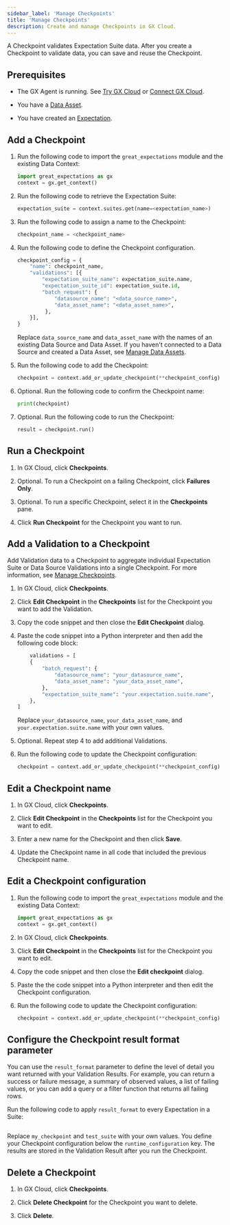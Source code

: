 ```yaml
---
sidebar_label: 'Manage Checkpoints'
title: 'Manage Checkpoints'
description: Create and manage Checkpoints in GX Cloud.
---
```


A Checkpoint validates Expectation Suite data. After you create a Checkpoint to validate data, you can save and reuse the Checkpoint. 

<!-- [//]: # (TODO: To learn more about Checkpoints, see Checkpoint.) -->

## Prerequisites

- The GX Agent is running. See [Try GX Cloud](../try_gx_cloud.md) or [Connect GX Cloud](../connect/connect_lp.md).

- You have a [Data Asset](/cloud/data_assets/manage_data_assets.md#create-a-data-asset).

- You have created an [Expectation](/cloud/expectations/manage_expectations.md#create-an-expectation).

## Add a Checkpoint

1. Run the following code to import the `great_expectations` module and the existing Data Context:

    ```python title="Python"
    import great_expectations as gx
    context = gx.get_context()
    ```
2. Run the following code to retrieve the Expectation Suite:

    ```python title="Python"
    expectation_suite = context.suites.get(name=<expectation_name>)
    ```

3. Run the following code to assign a name to the Checkpoint:

    ```python title="Python"
    checkpoint_name = <checkpoint_name> 
    ```

4. Run the following code to define the Checkpoint configuration.

    ```python title="Python"
    checkpoint_config = {
        "name": checkpoint_name,
        "validations": [{
            "expectation_suite_name": expectation_suite.name,
            "expectation_suite_id": expectation_suite.id,
            "batch_request": {
                "datasource_name": "<data_source_name>",
                "data_asset_name": "<data_asset_name>",
             },
        }],
    } 
    ```
    Replace `data_source_name` and `data_asset_name` with the names of an existing Data Source and Data Asset. If you haven't connected to a Data Source and created a Data Asset, see [Manage Data Assets](/cloud/data_assets/manage_data_assets.md).

5. Run the following code to add the Checkpoint:

    ```python title="Python"
    checkpoint = context.add_or_update_checkpoint(**checkpoint_config) 
    ```

6. Optional. Run the following code to confirm the Checkpoint name:

    ```python title="Python"
    print(checkpoint) 
    ```

7. Optional. Run the following code to run the Checkpoint:
    
    ```python title="Python"
    result = checkpoint.run() 
    ```

## Run a Checkpoint

1. In GX Cloud, click **Checkpoints**.

2. Optional. To run a Checkpoint on a failing Checkpoint, click **Failures Only**.

3. Optional. To run a specific Checkpoint, select it in the **Checkpoints** pane.

4. Click **Run Checkpoint** for the Checkpoint you want to run.


## Add a Validation to a Checkpoint

Add Validation data to a Checkpoint to aggregate individual Expectation Suite or Data Source Validations into a single Checkpoint. For more information, see [Manage Checkpoints](/core/validate_data/checkpoints/manage_checkpoints.md).

1. In GX Cloud, click **Checkpoints**.

2. Click **Edit Checkpoint** in the **Checkpoints** list for the Checkpoint you want to add the Validation.

3. Copy the code snippet and then close the **Edit Checkpoint** dialog.

4. Paste the code snippet into a Python interpreter and then add the following code block:

    ```python title="Python"
        validations = [
        {
            "batch_request": {
                "datasource_name": "your_datasource_name",
                "data_asset_name": "your_data_asset_name",
            },
            "expectation_suite_name": "your.expectation.suite.name",
        },
    ]
    ```
    Replace `your_datasource_name`, `your_data_asset_name`, and `your.expectation.suite.name` with your own values.

5. Optional. Repeat step 4 to add additional Validations.

6. Run the following code to update the Checkpoint configuration:

    ```python title="Python"
    checkpoint = context.add_or_update_checkpoint(**checkpoint_config) 
    ```

## Edit a Checkpoint name

1. In GX Cloud, click **Checkpoints**.

2. Click **Edit Checkpoint** in the **Checkpoints** list for the Checkpoint you want to edit.

3. Enter a new name for the Checkpoint and then click **Save**.

4. Update the Checkpoint name in all code that included the previous Checkpoint name.

## Edit a Checkpoint configuration

1. Run the following code to import the `great_expectations` module and the existing Data Context:

    ```python title="Python"
    import great_expectations as gx
    context = gx.get_context()
    ```
2. In GX Cloud, click **Checkpoints**.

3. Click **Edit Checkpoint** in the **Checkpoints** list for the Checkpoint you want to edit.

4. Copy the code snippet and then close the **Edit checkpoint** dialog.

5. Paste the the code snippet into a Python interpreter and then edit the Checkpoint configuration.

6. Run the following code to update the Checkpoint configuration:

    ```python title="Python"
    checkpoint = context.add_or_update_checkpoint(**checkpoint_config) 
    ```

## Configure the Checkpoint result format parameter 

You can use the `result_format` parameter to define the level of detail you want returned with your Validation Results. For example, you can return a success or failure message, a summary of observed values, a list of failing values, or you can add a query or a filter function that returns all failing rows. 

<!-- [//]: # (TODO: For more information, see Result format.) -->

Run the following code to apply `result_format` to every Expectation in a Suite:

```python name="docs/docusaurus/docs/snippets/result_format.py result_format_checkpoint_example"
```

Replace `my_checkpoint` and `test_suite` with your own values. You define your Checkpoint configuration below the `runtime_configuration` key. The results are stored in the Validation Result after you run the Checkpoint.

## Delete a Checkpoint

1. In GX Cloud, click **Checkpoints**.

2. Click **Delete Checkpoint** for the Checkpoint you want to delete.

3. Click **Delete**.
